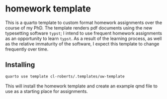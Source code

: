 # homework template

This is a quarto template to custom format homework assignments over the course
of my PhD. The template renders pdf documents using the new typesetting software
`typst`; I intend to use frequent homework assignments as an opportunity to 
learn `typst`. As a result of the learning process, as well as the relative 
immaturity of the software, I expect this template to change frequently over
time. 

## Installing

```bash
quarto use template cl-roberts/.templates/uw-template
```

This will install the homework template and create an example qmd file
to use as a starting place for assignments.
